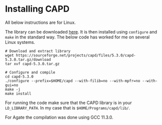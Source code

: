 # Installing CAPD
All below instructions are for Linux.

The library can be downloaded
[here](https://capd.sourceforge.net/capdRedHom/docs/html/capd_binary_install.html).
It is then installed using `configure` and `make` in the standard way.
The below code has worked for me on several Linux systems.

``` shell
# Download and extract library
wget https://sourceforge.net/projects/capd/files/5.3.0/capd-5.3.0.tar.gz/download
tar xvf capd-5.3.0.tar.gz

# Configure and compile
cd capd-5.3.0
./configure --prefix=$HOME/capd --with-filib=no --with-mpfr=no --with-gui=no
make -j
make install
```

For running the code make sure that the CAPD library is in your
`LD_LIBRARY_PATH`. In my case that is `$HOME/Programs/capd/lib/`.

For Agate the compilation was done using GCC 11.3.0.
